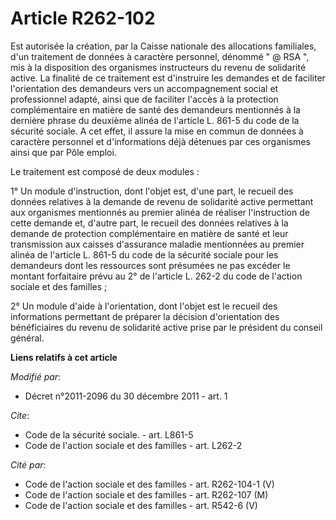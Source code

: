# Article R262-102

Est autorisée la création, par la Caisse nationale des allocations familiales, d'un traitement de données à caractère
personnel, dénommé " @ RSA ", mis à la disposition des organismes instructeurs du revenu de solidarité active. La finalité de
ce traitement est d'instruire les demandes et de faciliter l'orientation des demandeurs vers un accompagnement social et
professionnel adapté, ainsi que de faciliter l'accès à la protection complémentaire en matière de santé des demandeurs
mentionnés à la dernière phrase du deuxième alinéa de l'article L. 861-5 du code de la sécurité sociale. A cet effet, il
assure la mise en commun de données à caractère personnel et d'informations déjà détenues par ces organismes ainsi que par
Pôle emploi. 

Le traitement est composé de deux modules : 

1° Un module d'instruction, dont l'objet est, d'une part, le recueil des données relatives à la demande de revenu de
solidarité active permettant aux organismes mentionnés au premier alinéa de réaliser l'instruction de cette demande et,
d'autre part, le recueil des données relatives à la demande de protection complémentaire en matière de santé et leur
transmission aux caisses d'assurance maladie mentionnées au premier alinéa de l'article L. 861-5 du code de la sécurité
sociale pour les demandeurs dont les ressources sont présumées ne pas excéder le montant forfaitaire prévu au 2° de l'article
L. 262-2 du code de l'action sociale et des familles ; 

2° Un module d'aide à l'orientation, dont l'objet est le recueil des informations permettant de préparer la décision
d'orientation des bénéficiaires du revenu de solidarité active prise par le président du conseil général.

**Liens relatifs à cet article**

_Modifié par_:

  - Décret n°2011-2096 du 30 décembre 2011 - art. 1

_Cite_:

  - Code de la sécurité sociale. - art. L861-5
  - Code de l'action sociale et des familles - art. L262-2

_Cité par_:

  - Code de l'action sociale et des familles - art. R262-104-1 (V)
  - Code de l'action sociale et des familles - art. R262-107 (M)
  - Code de l'action sociale et des familles - art. R542-6 (V)

